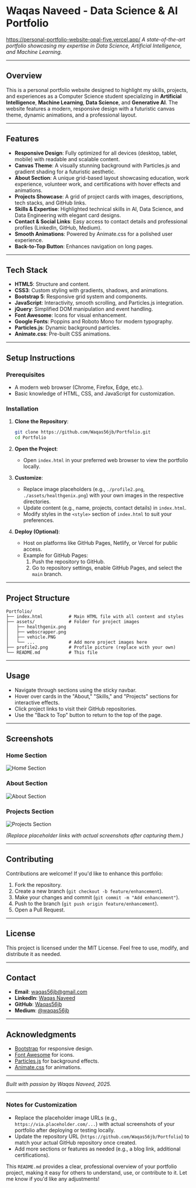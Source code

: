  # Waqas Naveed - Data Science & AI Portfolio
https://personal-portfolio-website-opal-five.vercel.app/
*A state-of-the-art portfolio showcasing my expertise in Data Science, Artificial Intelligence, and Machine Learning.*

---

## Overview

This is a personal portfolio website designed to highlight my skills, projects, and experiences as a Computer Science student specializing in **Artificial Intelligence**, **Machine Learning**, **Data Science**, and **Generative AI**. The website features a modern, responsive design with a futuristic canvas theme, dynamic animations, and a professional layout.

---

## Features

- **Responsive Design**: Fully optimized for all devices (desktop, tablet, mobile) with readable and scalable content.
- **Canvas Theme**: A visually stunning background with Particles.js and gradient shading for a futuristic aesthetic.
- **About Section**: A unique grid-based layout showcasing education, work experience, volunteer work, and certifications with hover effects and animations.
- **Projects Showcase**: A grid of project cards with images, descriptions, tech stacks, and GitHub links.
- **Skills & Expertise**: Highlighted technical skills in AI, Data Science, and Data Engineering with elegant card designs.
- **Contact & Social Links**: Easy access to contact details and professional profiles (LinkedIn, GitHub, Medium).
- **Smooth Animations**: Powered by Animate.css for a polished user experience.
- **Back-to-Top Button**: Enhances navigation on long pages.

---

## Tech Stack

- **HTML5**: Structure and content.
- **CSS3**: Custom styling with gradients, shadows, and animations.
- **Bootstrap 5**: Responsive grid system and components.
- **JavaScript**: Interactivity, smooth scrolling, and Particles.js integration.
- **jQuery**: Simplified DOM manipulation and event handling.
- **Font Awesome**: Icons for visual enhancement.
- **Google Fonts**: Poppins and Roboto Mono for modern typography.
- **Particles.js**: Dynamic background particles.
- **Animate.css**: Pre-built CSS animations.

---

## Setup Instructions

### Prerequisites
- A modern web browser (Chrome, Firefox, Edge, etc.).
- Basic knowledge of HTML, CSS, and JavaScript for customization.

### Installation
1. **Clone the Repository**:
   ```bash
   git clone https://github.com/Waqas56jb/Portfolio.git
   cd Portfolio
   ```

2. **Open the Project**:
   - Open `index.html` in your preferred web browser to view the portfolio locally.

3. **Customize**:
   - Replace image placeholders (e.g., `./profile2.png`, `./assets/healthgenix.png`) with your own images in the respective directories.
   - Update content (e.g., name, projects, contact details) in `index.html`.
   - Modify styles in the `<style>` section of `index.html` to suit your preferences.

4. **Deploy (Optional)**:
   - Host on platforms like GitHub Pages, Netlify, or Vercel for public access.
   - Example for GitHub Pages:
     1. Push the repository to GitHub.
     2. Go to repository settings, enable GitHub Pages, and select the `main` branch.

---

## Project Structure

```
Portfolio/
├── index.html          # Main HTML file with all content and styles
├── assets/             # Folder for project images
│   ├── healthgenix.png
│   ├── webscrapper.png
│   ├── vehicle.PNG
│   └── ...             # Add more project images here
├── profile2.png        # Profile picture (replace with your own)
└── README.md           # This file
```

---

## Usage

- Navigate through sections using the sticky navbar.
- Hover over cards in the "About," "Skills," and "Projects" sections for interactive effects.
- Click project links to visit their GitHub repositories.
- Use the "Back to Top" button to return to the top of the page.

---

## Screenshots

### Home Section
![Home Section](https://via.placeholder.com/800x400.png?text=Home+Section)

### About Section
![About Section](https://via.placeholder.com/800x400.png?text=About+Section)

### Projects Section
![Projects Section](https://via.placeholder.com/800x400.png?text=Projects+Section)

*(Replace placeholder links with actual screenshots after capturing them.)*

---

## Contributing

Contributions are welcome! If you'd like to enhance this portfolio:
1. Fork the repository.
2. Create a new branch (`git checkout -b feature/enhancement`).
3. Make your changes and commit (`git commit -m "Add enhancement"`).
4. Push to the branch (`git push origin feature/enhancement`).
5. Open a Pull Request.

---

## License

This project is licensed under the MIT License. Feel free to use, modify, and distribute it as needed.

---

## Contact

- **Email**: [waqas56jb@gmail.com](mailto:waqas56jb@gmail.com)
- **LinkedIn**: [Waqas Naveed](https://www.linkedin.com/in/waqas-naveed-630297247/)
- **GitHub**: [Waqas56jb](https://github.com/Waqas56jb)
- **Medium**: [@waqas56jb](https://medium.com/@waqas56jb)

---

## Acknowledgments

- [Bootstrap](https://getbootstrap.com/) for responsive design.
- [Font Awesome](https://fontawesome.com/) for icons.
- [Particles.js](https://vincentgarreau.com/particles.js/) for background effects.
- [Animate.css](https://animate.style/) for animations.

---

*Built with passion by Waqas Naveed, 2025.*

---

### Notes for Customization
- Replace the placeholder image URLs (e.g., `https://via.placeholder.com/...`) with actual screenshots of your portfolio after deploying or testing locally.
- Update the repository URL (`https://github.com/Waqas56jb/Portfolio`) to match your actual GitHub repository once created.
- Add more sections or features as needed (e.g., a blog link, additional certifications).

This `README.md` provides a clear, professional overview of your portfolio project, making it easy for others to understand, use, or contribute to it. Let me know if you'd like any adjustments!
